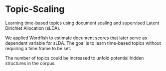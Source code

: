 # Topic-Scaling
Learning time-based topics using document scaling and supervised Latent Dirichlet Allocation (sLDA).

We applied Wordfish to estimate document scores that later serve as dependent variable for sLDA.
The goal is to learn time-based topics without requiring a time frame to be set.

The number of topics could be increased to unfold potential hidden structures in the corpus.
